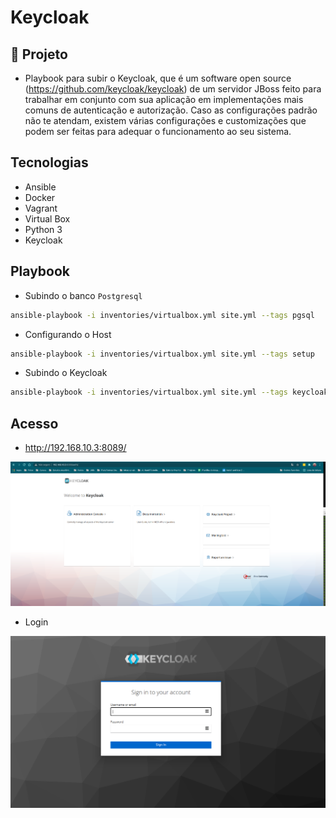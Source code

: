 # Keycloak

## 🌱 Projeto

- Playbook para subir o Keycloak, que é um software open source (https://github.com/keycloak/keycloak) de um servidor JBoss feito para trabalhar em conjunto com sua aplicação em implementações mais comuns de autenticação e autorização. Caso as configurações padrão não te atendam, existem várias configurações e customizações que podem ser feitas para adequar o funcionamento ao seu sistema.

## Tecnologias

- Ansible
- Docker
- Vagrant
- Virtual Box
- Python 3
- Keycloak

## Playbook

- Subindo o banco `Postgresql`

```bash
ansible-playbook -i inventories/virtualbox.yml site.yml --tags pgsql
```

- Configurando o Host

```bash
ansible-playbook -i inventories/virtualbox.yml site.yml --tags setup
```

- Subindo o Keycloak

```bash
ansible-playbook -i inventories/virtualbox.yml site.yml --tags keycloak
```

## Acesso

- http://192.168.10.3:8089/

![](./images/keycloak.png)

- Login

![](./images/keycloak-login.png)